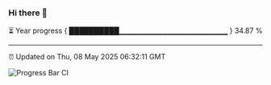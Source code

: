 ### Hi there 👋

⏳ Year progress { ██████████▁▁▁▁▁▁▁▁▁▁▁▁▁▁▁▁▁▁▁▁ } 34.87 %

---

⏰ Updated on Thu, 08 May 2025 06:32:11 GMT

![Progress Bar CI](https://github.com/liununu/liununu/workflows/Progress%20Bar%20CI/badge.svg)
